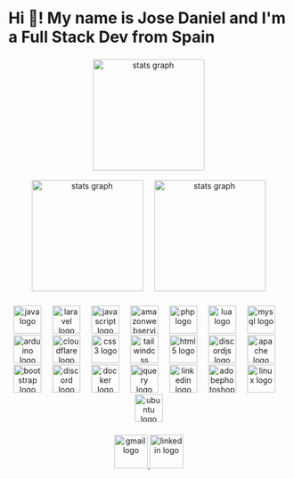 <h1 align="left">Hi 👋! My name is Jose Daniel and I'm a Full Stack Dev from Spain</h2>

###

<div align="center">
  <img src="https://github-readme-stats-jdsp-23s-projects.vercel.app/api?username=JDSP-23&hide_title=false&hide_rank=false&show_icons=true&include_all_commits=true&count_private=true&disable_animations=false&theme=dracula&locale=en&hide_border=false" height="200" alt="stats graph"  />
  <br><br>
  <img src="https://github-readme-stats-jdsp-23s-projects.vercel.app/api/top-langs?username=JDSP-23&layout=donut&theme=dracula" height="200" alt="stats graph"  />&nbsp&nbsp&nbsp&nbsp
  <img src="https://github-readme-stats-jdsp-23s-projects.vercel.app/api/wakatime?username=JD_SP&layout=compact&theme=dracula" height="200" alt="stats graph"  />
  
 

###

<div align="center">
  <img src="https://cdn.jsdelivr.net/gh/devicons/devicon/icons/java/java-original.svg" height="50" alt="java logo"  />
  <img width="12" />
  <img src="https://cdn.simpleicons.org/laravel/FF2D20" height="50" alt="laravel logo"  />
  <img width="12" />
  <img src="https://cdn.simpleicons.org/javascript/F7DF1E" height="50" alt="javascript logo"  />
  <img width="12" />
  <img src="https://skillicons.dev/icons?i=aws" height="50" alt="amazonwebservices logo"  />
  <img width="12" />
  <img src="https://cdn.jsdelivr.net/gh/devicons/devicon/icons/php/php-original.svg" height="50" alt="php logo"  />
  <img width="12" />
  <img src="https://cdn.jsdelivr.net/gh/devicons/devicon/icons/lua/lua-original.svg" height="50" alt="lua logo"  />
  <img width="12" />
  <img src="https://cdn.simpleicons.org/mysql/4479A1" height="50" alt="mysql logo"  />
  <img width="12" />
  <img src="https://cdn.simpleicons.org/arduino/00979D" height="50" alt="arduino logo"  />
  <img width="12" />
  <img src="https://skillicons.dev/icons?i=cloudflare" height="50" alt="cloudflare logo"  />
  <img width="12" />
  <img src="https://cdn.jsdelivr.net/gh/devicons/devicon/icons/css3/css3-original.svg" height="50" alt="css3 logo"  />
  <img width="12" />
  <img src="https://cdn.jsdelivr.net/gh/devicons/devicon/icons/tailwindcss/tailwindcss-original-wordmark.svg" height="50" alt="tailwindcss logo"  />
  <img width="12" />
  <img src="https://cdn.jsdelivr.net/gh/devicons/devicon/icons/html5/html5-original.svg" height="50" alt="html5 logo"  />
  <img width="12" />
  <img src="https://cdn.jsdelivr.net/gh/devicons/devicon/icons/discordjs/discordjs-plain.svg" height="50" alt="discordjs logo"  />
  <img width="12" />
  <img src="https://cdn.jsdelivr.net/gh/devicons/devicon/icons/apache/apache-original.svg" height="50" alt="apache logo"  />
  <img width="12" />
  <img src="https://cdn.simpleicons.org/bootstrap/7952B3" height="50" alt="bootstrap logo"  />
  <img width="12" />
  <img src="https://cdn.simpleicons.org/discord/5865F2" height="50" alt="discord logo"  />
  <img width="12" />
  <img src="https://cdn.simpleicons.org/docker/2496ED" height="50" alt="docker logo"  />
  <img width="12" />
  <img src="https://cdn.simpleicons.org/jquery/0769AD" height="50" alt="jquery logo"  />
  <img width="12" />
  <img src="https://cdn.simpleicons.org/linkedin/0A66C2" height="50" alt="linkedin logo"  />
  <img width="12" />
  <img src="https://skillicons.dev/icons?i=ps" height="50" alt="adobephotoshop logo"  />
  <img width="12" />
  <img src="https://cdn.jsdelivr.net/gh/devicons/devicon/icons/linux/linux-original.svg" height="50" alt="linux logo"  />
  <img width="12" />
  <img src="https://cdn.jsdelivr.net/gh/devicons/devicon/icons/ubuntu/ubuntu-original.svg" height="50" alt="ubuntu logo"  />
</div>

###

<div align="center">
  <a href="mailto:jd@jd-sp.dev" target="_blank">
    <img src="https://img.shields.io/static/v1?message=Mail&logo=gmail&label=&color=D14836&logoColor=white&labelColor=&style=for-the-badge" height="60" alt="gmail logo"  />
  </a>
  <a href="https://www.linkedin.com/in/jose-daniel-sanchez-pelaez-6524932a4/" target="_blank">
    <img src="https://img.shields.io/static/v1?message=LinkedIn&logo=linkedin&label=&color=0077B5&logoColor=white&labelColor=&style=for-the-badge" height="60" alt="linkedin logo"  />
  </a>
</div>

###
<br clear="both">



###
